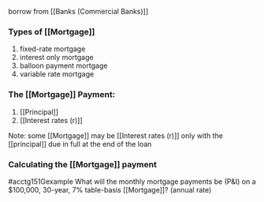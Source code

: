 borrow from [[Banks (Commercial Banks)]]

### Types of [[Mortgage]]
1. fixed-rate mortgage
2. interest only mortgage
3. balloon payment mortgage
4. variable rate mortgage

### The [[Mortgage]] Payment:
1. [[Principal]]
2. [[Interest rates (r)]]

Note: some [[Mortgage]] may be [[Interest rates (r)]] only with the [[principal]] due in full at the end of the loan

### Calculating the [[Mortgage]] payment
#acctg151Gexample What will the monthly mortgage payments be (P&I) on a $100,000, 30-year, 7% table-basis [[Mortgage]]? (annual rate)